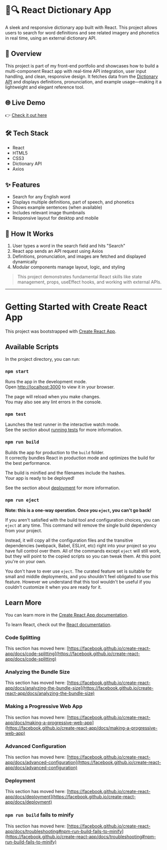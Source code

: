 # 📖🔍 React Dictionary App

A sleek and responsive dictionary app built with React. This project allows users to search for word definitions and see related imagery and phonetics in real time, using an external dictionary API.

## 🚀 Overview

This project is part of my front-end portfolio and showcases how to build a multi-component React app with real-time API integration, user input handling, and clean, responsive design. It fetches data from the [Dictionary API](https://dictionaryapi.dev/) and displays definitions, pronunciation, and example usage—making it a lightweight and elegant reference tool.

## 🌐 Live Demo

👉 [Check it out here](https://www.shecodes.io/cohorts/2173/projects/2452848?_gl=1*3efxlm*_gcl_au*NDE4MDk4MDEyLjE3NDE3Mjg4ODYuMTQ4MTU5NzYxMS4xNzQyNDExODI4LjE3NDI0MTE4Mjg)

## 🛠️ Tech Stack

- React  
- HTML5  
- CSS3  
- Dictionary API  
- Axios

## ✨ Features

- Search for any English word  
- Displays multiple definitions, part of speech, and phonetics  
- Shows example sentences (when available)  
- Includes relevant image thumbnails  
- Responsive layout for desktop and mobile

## 🔧 How It Works

1. User types a word in the search field and hits "Search"  
2. React app sends an API request using Axios  
3. Definitions, pronunciation, and images are fetched and displayed dynamically  
4. Modular components manage layout, logic, and styling

> This project demonstrates fundamental React skills like state management, props, useEffect hooks, and working with external APIs.


----------------------------------





# Getting Started with Create React App

This project was bootstrapped with [Create React App](https://github.com/facebook/create-react-app).

## Available Scripts

In the project directory, you can run:

### `npm start`

Runs the app in the development mode.\
Open [http://localhost:3000](http://localhost:3000) to view it in your browser.

The page will reload when you make changes.\
You may also see any lint errors in the console.

### `npm test`

Launches the test runner in the interactive watch mode.\
See the section about [running tests](https://facebook.github.io/create-react-app/docs/running-tests) for more information.

### `npm run build`

Builds the app for production to the `build` folder.\
It correctly bundles React in production mode and optimizes the build for the best performance.

The build is minified and the filenames include the hashes.\
Your app is ready to be deployed!

See the section about [deployment](https://facebook.github.io/create-react-app/docs/deployment) for more information.

### `npm run eject`

**Note: this is a one-way operation. Once you `eject`, you can't go back!**

If you aren't satisfied with the build tool and configuration choices, you can `eject` at any time. This command will remove the single build dependency from your project.

Instead, it will copy all the configuration files and the transitive dependencies (webpack, Babel, ESLint, etc) right into your project so you have full control over them. All of the commands except `eject` will still work, but they will point to the copied scripts so you can tweak them. At this point you're on your own.

You don't have to ever use `eject`. The curated feature set is suitable for small and middle deployments, and you shouldn't feel obligated to use this feature. However we understand that this tool wouldn't be useful if you couldn't customize it when you are ready for it.

## Learn More

You can learn more in the [Create React App documentation](https://facebook.github.io/create-react-app/docs/getting-started).

To learn React, check out the [React documentation](https://reactjs.org/).

### Code Splitting

This section has moved here: [https://facebook.github.io/create-react-app/docs/code-splitting](https://facebook.github.io/create-react-app/docs/code-splitting)

### Analyzing the Bundle Size

This section has moved here: [https://facebook.github.io/create-react-app/docs/analyzing-the-bundle-size](https://facebook.github.io/create-react-app/docs/analyzing-the-bundle-size)

### Making a Progressive Web App

This section has moved here: [https://facebook.github.io/create-react-app/docs/making-a-progressive-web-app](https://facebook.github.io/create-react-app/docs/making-a-progressive-web-app)

### Advanced Configuration

This section has moved here: [https://facebook.github.io/create-react-app/docs/advanced-configuration](https://facebook.github.io/create-react-app/docs/advanced-configuration)

### Deployment

This section has moved here: [https://facebook.github.io/create-react-app/docs/deployment](https://facebook.github.io/create-react-app/docs/deployment)

### `npm run build` fails to minify

This section has moved here: [https://facebook.github.io/create-react-app/docs/troubleshooting#npm-run-build-fails-to-minify](https://facebook.github.io/create-react-app/docs/troubleshooting#npm-run-build-fails-to-minify)
